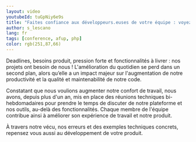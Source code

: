 ```yaml
---
layout: video
youtubeId: tuGpNiy6e9s 
title: "Faites confiance aux développeurs.euses de votre équipe : voyez plus loin que les fonctionnalités"
author: s_lescano
lang: fr
tags: [conference, afup, php]
color: rgb(251,87,66) 
---
```


Deadlines, besoins produit, pression forte et fonctionnalités à livrer : nos projets ont besoin de nous ! L'amélioration du quotidien se perd dans un second plan, alors qu’elle a un impact majeur sur l'augmentation de notre productivité et la qualité et maintenabilité de notre code.

Constatant que nous voulions augmenter notre confort de travail, nous avons, depuis plus d'un an, mis en place des réunions techniques bi-hebdomadaires pour prendre le temps de discuter de notre plateforme et nos outils, au-delà des fonctionnalités. Chaque membre de l'équipe contribue ainsi à améliorer son expérience de travail et notre produit.

À travers notre vécu, nos erreurs et des exemples techniques concrets, repensez vous aussi au développement de votre produit.